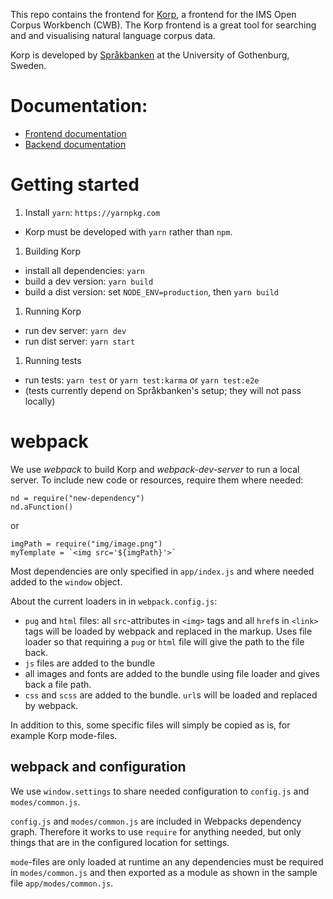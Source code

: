 This repo contains the frontend for [Korp](https://spraakbanken.gu.se/korp), a frontend for the IMS Open Corpus Workbench (CWB). The Korp frontend is a great tool for searching and and visualising natural language corpus data.

Korp is developed by [Språkbanken](https://spraakbanken.gu.se) at the University of Gothenburg, Sweden.

# Documentation:

- [Frontend documentation](../master/doc/frontend_devel.md)
- [Backend documentation](https://github.com/spraakbanken/korp-backend/)

# Getting started

1. Install `yarn`: `https://yarnpkg.com`
  - Korp must be developed with `yarn` rather than `npm`.

1. Building Korp
  - install all dependencies: `yarn`
  - build a dev version: `yarn build`
  - build a dist version: set `NODE_ENV=production`, then `yarn build`

1. Running Korp
  - run dev server: `yarn dev`
  - run dist server: `yarn start`

1. Running tests
  - run tests: `yarn test` or `yarn test:karma` or `yarn test:e2e`
  - (tests currently depend on Språkbanken's setup; they will not pass locally)

# webpack

We use *webpack* to build Korp and *webpack-dev-server* to run a local server. To include new code or resources, require them where needed:

```
nd = require("new-dependency")
nd.aFunction()
```

or

```
imgPath = require("img/image.png")
myTemplate = `<img src='${imgPath}'>`
```

Most dependencies are only specified in `app/index.js` and where needed added to the `window` object.

About the current loaders in in `webpack.config.js`:

  - `pug` and `html` files: all `src`-attributes in `<img>` tags and all `href`s in `<link>` tags will be loaded by webpack and replaced in the markup. Uses file loader so that requiring a `pug` or `html` file will give the path to the file back.
- `js` files are added to the bundle
- all images and fonts are added to the bundle using file loader and gives back a file path.
- `css` and `scss` are added to the bundle. `url`s will be loaded and replaced by webpack.

In addition to this, some specific files will simply be copied as is, for example Korp mode-files.

## webpack and configuration

We use `window.settings` to share needed configuration to `config.js` and `modes/common.js`.

`config.js` and `modes/common.js` are included in Webpacks dependency graph. Therefore it works to use `require` for anything needed, but only things that are in the configured location for settings.

`mode`-files are only loaded at runtime an any dependencies must be required in `modes/common.js` and then exported as a module as shown in the sample file `app/modes/common.js`.

